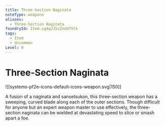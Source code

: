 ```yaml
---
title: Three-Section Naginata
noteType: weapons
aliases:
  - Three-Section Naginata
foundryId: Item.vg4qJJSzZndd7Vtk
tags:
  - Item
  - Uncommon
Level: 0
---
```


# Three-Section Naginata
![[systems-pf2e-icons-default-icons-weapon.svg|150]]

A fusion of a naginata and sansetsukon, this three-section weapon has a sweeping, curved blade along each of the outer sections. Though difficult for anyone but an expert weapon master to use effectively, the three-section naginata can be wielded at devastating speed to slice or smash apart a foe.
